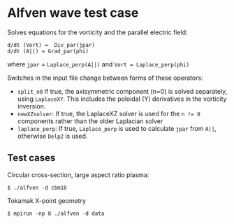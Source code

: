 Alfven wave test case
=====================

Solves equations for the vorticity and the parallel electric field:

    d/dt (Vort) =  Div_par(jpar)
    d/dt (A||) = Grad_par(phi)

where `jpar` = `Laplace_perp(A||)` and `Vort = Laplace_perp(phi)`

Switches in the input file change between forms of these operators:

* `split_n0` If true, the axisymmetric component (n=0) is solved
             separately, using `LaplaceXY`. This includes the poloidal
             (Y) derivatives in the vorticity inversion.
* `newXZsolver`: If true, the LaplaceXZ solver is used for the `n != 0`
               components rather than the older Laplacian solver
* `laplace_perp`: If true, `Laplace_perp` is used to calculate `jpar` from
                  `A||`, otherwise `Delp2` is used.

Test cases
----------

Circular cross-section, large aspect ratio plasma:

    $ ./alfven -d cbm18

Tokamak X-point geometry

    $ mpirun -np 8 ./alfven -d data
